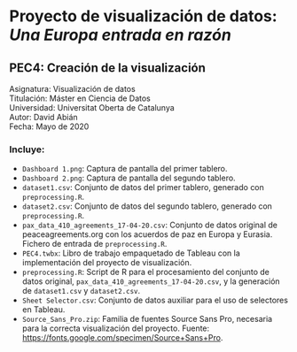 # Proyecto de visualización de datos: *Una Europa entrada en razón*
## PEC4: Creación de la visualización

Asignatura: Visualización de datos\
Titulación: Máster en Ciencia de Datos\
Universidad: Universitat Oberta de Catalunya\
Autor: David Abián\
Fecha: Mayo de 2020

### Incluye:
* `Dashboard 1.png`: Captura de pantalla del primer tablero.
* `Dashboard 2.png`: Captura de pantalla del segundo tablero.
* `dataset1.csv`: Conjunto de datos del primer tablero, generado con `preprocessing.R`.
* `dataset2.csv`: Conjunto de datos del segundo tablero, generado con `preprocessing.R`.
* `pax_data_410_agreements_17-04-20.csv`: Conjunto de datos original de peaceagreements.org con los acuerdos de paz en Europa y Eurasia. Fichero de entrada de `preprocessing.R`.
* `PEC4.twbx`: Libro de trabajo empaquetado de Tableau con la implementación del proyecto de visualización.
* `preprocessing.R`: Script de R para el procesamiento del conjunto de datos original, `pax_data_410_agreements_17-04-20.csv`, y la generación de `dataset1.csv` y `dataset2.csv`.
* `Sheet Selector.csv`: Conjunto de datos auxiliar para el uso de selectores en Tableau.
* `Source_Sans_Pro.zip`: Familia de fuentes Source Sans Pro, necesaria para la correcta visualización del proyecto. Fuente: <https://fonts.google.com/specimen/Source+Sans+Pro>.
